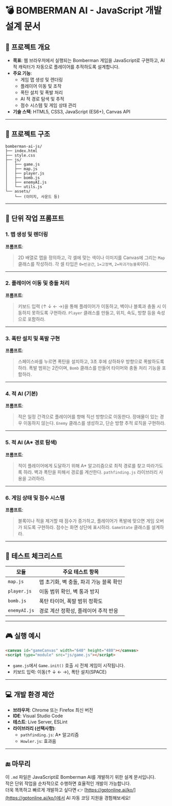 # 💣 BOMBERMAN AI - JavaScript 개발 설계 문서

## 📌 프로젝트 개요

- **목표**: 웹 브라우저에서 실행되는 Bomberman 게임을 JavaScript로 구현하고, AI 적 캐릭터가 자동으로 플레이어를 추적하도록 설계합니다.
- **주요 기능**:
  - 게임 맵 생성 및 렌더링
  - 플레이어 이동 및 조작
  - 폭탄 설치 및 폭발 처리
  - AI 적 경로 탐색 및 추적
  - 점수 시스템 및 게임 상태 관리
- **기술 스택**: HTML5, CSS3, JavaScript (ES6+), Canvas API

---

## 📁 프로젝트 구조

```
bomberman-ai-js/
├── index.html
├── style.css
├── js/
│   ├── game.js
│   ├── map.js
│   ├── player.js
│   ├── bomb.js
│   ├── enemyAI.js
│   └── utils.js
└── assets/
    └── (이미지, 사운드 등)
```

---

## 🧱 단위 작업 프롬프트

### 1. 맵 생성 및 렌더링
**프롬프트**:
> 2D 배열로 맵을 정의하고, 각 셀에 맞는 색이나 이미지를 Canvas에 그리는 `Map` 클래스를 작성하라. 각 셀 타입은 `0=빈공간`, `1=고정벽`, `2=파괴가능블록`이다.

---

### 2. 플레이어 이동 및 충돌 처리
**프롬프트**:
> 키보드 입력 (↑ ↓ ← →)을 통해 플레이어가 이동하고, 벽이나 블록과 충돌 시 이동하지 못하도록 구현하라. `Player` 클래스를 만들고, 위치, 속도, 방향 등을 속성으로 포함하라.

---

### 3. 폭탄 설치 및 폭발 구현
**프롬프트**:
> 스페이스바를 누르면 폭탄을 설치하고, 3초 후에 상하좌우 방향으로 폭발하도록 하라. 폭발 범위는 2칸이며, `Bomb` 클래스를 만들어 타이머와 충돌 처리 기능을 포함하라.

---

### 4. 적 AI (기본)
**프롬프트**:
> 적은 일정 간격으로 플레이어를 향해 직선 방향으로 이동한다. 장애물이 있는 경우 이동하지 않는다. `Enemy` 클래스를 생성하고, 단순 방향 추적 로직을 구현하라.

---

### 5. 적 AI (A* 경로 탐색)
**프롬프트**:
> 적이 플레이어에게 도달하기 위해 A* 알고리즘으로 최적 경로를 찾고 따라가도록 하라. 벽과 폭탄을 피해서 경로를 계산한다. `pathfinding.js` 라이브러리 사용을 고려하라.

---

### 6. 게임 상태 및 점수 시스템
**프롬프트**:
> 블록이나 적을 제거할 때 점수가 증가하고, 플레이어가 폭발에 맞으면 게임 오버가 되도록 구현하라. 점수는 화면 상단에 표시하라. `GameState` 클래스를 설계하라.

---

## 🧪 테스트 체크리스트

| 모듈        | 주요 테스트 항목                          |
|-------------|--------------------------------------------|
| `map.js`    | 맵 초기화, 벽 충돌, 파괴 가능 블록 확인    |
| `player.js` | 이동 범위 확인, 벽 통과 방지               |
| `bomb.js`   | 폭탄 타이머, 폭발 범위 정확도               |
| `enemyAI.js`| 경로 계산 정확성, 플레이어 추적 반응        |

---

## 🎮 실행 예시

```html
<canvas id="gameCanvas" width="640" height="480"></canvas>
<script type="module" src="js/game.js"></script>
```

- `game.js`에서 `Game.init()` 호출 시 전체 게임이 시작됩니다.
- 키보드 입력: 이동(↑ ↓ ← →), 폭탄 설치(SPACE)

---

## 💻 개발 환경 제안

- **브라우저**: Chrome 또는 Firefox 최신 버전
- **IDE**: Visual Studio Code
- **테스트**: Live Server, ESLint
- **라이브러리 (선택사항)**:
  - `pathfinding.js`: A* 알고리즘
  - `Howler.js`: 효과음

---

## 🔚 마무리

이 `.md` 파일은 JavaScript로 Bomberman AI를 개발하기 위한 설계 문서입니다.  
작은 단위 작업을 순차적으로 수행하면 효율적인 개발이 가능합니다.  
더욱 똑똑하고 빠르게 개발하고 싶다면 👉 [https://gptonline.ai/ko/](https://gptonline.ai/ko/)에서 AI 자동 코딩 지원을 경험해보세요!
